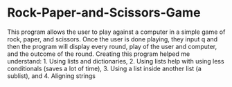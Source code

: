 # Rock-Paper-and-Scissors-Game

This program allows the user to play against a computer in a simple game of rock, paper, and scissors. Once the user is done playing, they input q and then the program will display every round, play of the user and computer, and the outcome of the round. Creating this program helped me understand: 1. Using lists and dictionaries, 2. Using lists help with using less conditionals (saves a lot of time), 3. Using a list inside another list (a sublist), and 4. Aligning strings 
